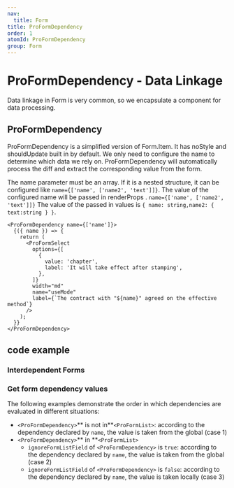 ```yaml
---
nav:
  title: Form
title: ProFormDependency
order: 1
atomId: ProFormDependency
group: Form
---
```


# ProFormDependency - Data Linkage

Data linkage in Form is very common, so we encapsulate a component for data processing.

## ProFormDependency

ProFormDependency is a simplified version of Form.Item. It has noStyle and shouldUpdate built in by default. We only need to configure the name to determine which data we rely on. ProFormDependency will automatically process the diff and extract the corresponding value from the form.

The name parameter must be an array. If it is a nested structure, it can be configured like `name={['name', ['name2', 'text']]}`. The value of the configured name will be passed in renderProps . `name={['name', ['name2', 'text']]}` The value of the passed in values ​​is `{ name: string,name2: { text:string } }`.

```tsx | pure
<ProFormDependency name={['name']}>
  {({ name }) => {
    return (
      <ProFormSelect
        options={[
          {
            value: 'chapter',
            label: 'It will take effect after stamping',
          },
        ]}
        width="md"
        name="useMode"
        label={`The contract with "${name}" agreed on the effective method`}
      />
    );
  }}
</ProFormDependency>
```

## code example

### Interdependent Forms

<code src="../../../demos/form/Dependency/dependency.tsx" oldtitle="ProForm.List"></code>

### Get form dependency values

The following examples demonstrate the order in which dependencies are evaluated in different situations:

- `<ProFormDependency>`\*\* is not in\*\*`<ProFormList>`: according to the dependency declared by `name`, the value is taken from the global (case 1)
- `<ProFormDependency>`\*\* in \*\*`<ProFormList>`
  - `ignoreFormListField` of `<ProFormDependency>` is `true`: according to the dependency declared by `name`, the value is taken from the global (case 2)
  - `ignoreFormListField` of `<ProFormDependency>` is `false`: according to the dependency declared by `name`, the value is taken locally (case 3)

<code src="../../../demos/form/Dependency/dependency2.tsx" oldtitle="ProForm.List"></code>
